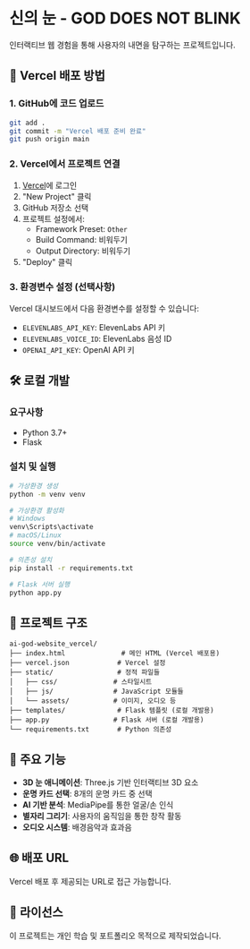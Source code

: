 # 신의 눈 - GOD DOES NOT BLINK

인터랙티브 웹 경험을 통해 사용자의 내면을 탐구하는 프로젝트입니다.

## 🚀 Vercel 배포 방법

### 1. GitHub에 코드 업로드
```bash
git add .
git commit -m "Vercel 배포 준비 완료"
git push origin main
```

### 2. Vercel에서 프로젝트 연결
1. [Vercel](https://vercel.com)에 로그인
2. "New Project" 클릭
3. GitHub 저장소 선택
4. 프로젝트 설정에서:
   - Framework Preset: `Other`
   - Build Command: 비워두기
   - Output Directory: 비워두기
5. "Deploy" 클릭

### 3. 환경변수 설정 (선택사항)
Vercel 대시보드에서 다음 환경변수를 설정할 수 있습니다:
- `ELEVENLABS_API_KEY`: ElevenLabs API 키
- `ELEVENLABS_VOICE_ID`: ElevenLabs 음성 ID
- `OPENAI_API_KEY`: OpenAI API 키

## 🛠️ 로컬 개발

### 요구사항
- Python 3.7+
- Flask

### 설치 및 실행
```bash
# 가상환경 생성
python -m venv venv

# 가상환경 활성화
# Windows
venv\Scripts\activate
# macOS/Linux
source venv/bin/activate

# 의존성 설치
pip install -r requirements.txt

# Flask 서버 실행
python app.py
```

## 📁 프로젝트 구조

```
ai-god-website_vercel/
├── index.html              # 메인 HTML (Vercel 배포용)
├── vercel.json            # Vercel 설정
├── static/                # 정적 파일들
│   ├── css/              # 스타일시트
│   ├── js/               # JavaScript 모듈들
│   └── assets/           # 이미지, 오디오 등
├── templates/             # Flask 템플릿 (로컬 개발용)
├── app.py                # Flask 서버 (로컬 개발용)
└── requirements.txt       # Python 의존성
```

## 🔧 주요 기능

- **3D 눈 애니메이션**: Three.js 기반 인터랙티브 3D 요소
- **운명 카드 선택**: 8개의 운명 카드 중 선택
- **AI 기반 분석**: MediaPipe를 통한 얼굴/손 인식
- **별자리 그리기**: 사용자의 움직임을 통한 창작 활동
- **오디오 시스템**: 배경음악과 효과음

## 🌐 배포 URL

Vercel 배포 후 제공되는 URL로 접근 가능합니다.

## 📝 라이선스

이 프로젝트는 개인 학습 및 포트폴리오 목적으로 제작되었습니다.
